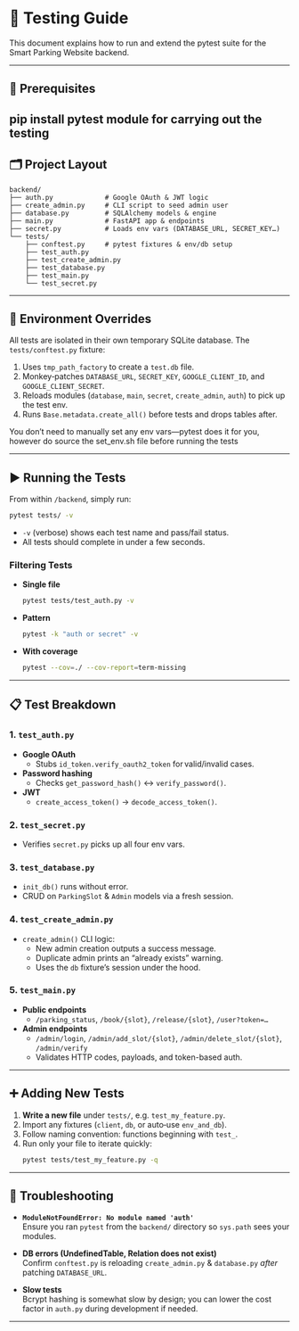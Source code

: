 # 🧪 Testing Guide

This document explains how to run and extend the pytest suite for the Smart Parking Website backend.

---

## 🚀 Prerequisites

pip install pytest module for carrying out the testing
---

## 🗂️ Project Layout

```
backend/
├── auth.py             # Google OAuth & JWT logic
├── create_admin.py     # CLI script to seed admin user
├── database.py         # SQLAlchemy models & engine
├── main.py             # FastAPI app & endpoints
├── secret.py           # Loads env vars (DATABASE_URL, SECRET_KEY…)
└── tests/
    ├── conftest.py     # pytest fixtures & env/db setup
    ├── test_auth.py
    ├── test_create_admin.py
    ├── test_database.py
    ├── test_main.py
    └── test_secret.py
```

---

## 🔧 Environment Overrides

All tests are isolated in their own temporary SQLite database. The `tests/conftest.py` fixture:

1. Uses `tmp_path_factory` to create a `test.db` file.  
2. Monkey‑patches `DATABASE_URL`, `SECRET_KEY`, `GOOGLE_CLIENT_ID`, and `GOOGLE_CLIENT_SECRET`.  
3. Reloads modules (`database`, `main`, `secret`, `create_admin`, `auth`) to pick up the test env.  
4. Runs `Base.metadata.create_all()` before tests and drops tables after.

You don’t need to manually set any env vars—pytest does it for you, however do source the set_env.sh file before running the tests

---

## ▶️ Running the Tests

From within `/backend`, simply run:

```bash
pytest tests/ -v
```

- `-v` (verbose) shows each test name and pass/fail status.
- All tests should complete in under a few seconds.

### Filtering Tests

- **Single file**  
  ```bash
  pytest tests/test_auth.py -v
  ```

- **Pattern**  
  ```bash
  pytest -k "auth or secret" -v
  ```

- **With coverage**  
  ```bash
  pytest --cov=./ --cov-report=term-missing
  ```

---

## 📋 Test Breakdown

### 1. `test_auth.py`
- **Google OAuth**  
  - Stubs `id_token.verify_oauth2_token` for valid/invalid cases.
- **Password hashing**  
  - Checks `get_password_hash()` ↔ `verify_password()`.
- **JWT**  
  - `create_access_token()` → `decode_access_token()`.

### 2. `test_secret.py`
- Verifies `secret.py` picks up all four env vars.

### 3. `test_database.py`
- `init_db()` runs without error.
- CRUD on `ParkingSlot` & `Admin` models via a fresh session.

### 4. `test_create_admin.py`
- `create_admin()` CLI logic:
  - New admin creation outputs a success message.
  - Duplicate admin prints an “already exists” warning.
  - Uses the `db` fixture’s session under the hood.

### 5. `test_main.py`
- **Public endpoints**  
  - `/parking_status`, `/book/{slot}`, `/release/{slot}`, `/user?token=…`  
- **Admin endpoints**  
  - `/admin/login`, `/admin/add_slot/{slot}`, `/admin/delete_slot/{slot}`, `/admin/verify`  
  - Validates HTTP codes, payloads, and token-based auth.

---

## ➕ Adding New Tests

1. **Write a new file** under `tests/`, e.g. `test_my_feature.py`.  
2. Import any fixtures (`client`, `db`, or auto‑use `env_and_db`).  
3. Follow naming convention: functions beginning with `test_`.  
4. Run only your file to iterate quickly:
   ```bash
   pytest tests/test_my_feature.py -q
   ```

---

## 🐞 Troubleshooting

- **`ModuleNotFoundError: No module named 'auth'`**  
  Ensure you ran `pytest` from the `backend/` directory so `sys.path` sees your modules.

- **DB errors (UndefinedTable, Relation does not exist)**  
  Confirm `conftest.py` is reloading `create_admin.py` & `database.py` *after* patching `DATABASE_URL`.

- **Slow tests**  
  Bcrypt hashing is somewhat slow by design; you can lower the cost factor in `auth.py` during development if needed.

---
